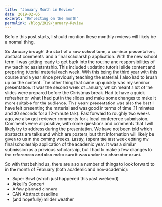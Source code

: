 ```yaml
---
title: "January Month in Review"
date: 2019-02-05
excerpt: "Reflecting on the month"
permalink: /blog/2019/january-Review
---
```


Before this post starts, I should mention these monthly reviews will likely be a normal thing.

So January brought the start of a new school term, a seminar presentation, abstract comments, and a final scholarship application. With the new school term, I was getting ready to get back into the routine and responsibilities of my teaching assistantship. This included updating tutorial slide content and preparing tutorial material each week. With this being the third year with this course and a year since previously teaching the material, I also had to brush up on the content. The other thing that came up quickly was my seminar presentation. It was the second week of January, which meant a lot of the slides were prepared before the Christmas break. Had to have a quick refresher on what I had put in the slides and make some changes to make it more suitable for the audience. This years presentation was also the best I have felt presenting the material and was good in terms of time (11 minutes and 30 seconds for a 12-minute talk). Fast forward to roughly two weeks ago, we also got reviewer comments for a local conference submission. Comments were all positive, with some questions and comments that I will likely try to address during the presentation. We have not been told which abstracts are talks and which are posters, but that information will likely be given to us in the coming weeks. Lastly, I spent the last week editing my final scholarship application of the academic year. It was a similar submission as a previous scholarship, but I had to make a few changes to the references and also make sure it was under the character count.

So with that behind us, there are also a number of things to look forward to in the month of February (both academic and non-academic):
 * Super Bowl (which just happened this past weekend)
 * Arkell's Concert
 * A few planned dinners
 * CAN Abstract deadline
 * (and hopefully) milder weather 
